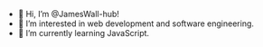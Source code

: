 - 👋 Hi, I’m @JamesWall-hub!
- 👀 I’m interested in web development and software engineering.
- 🌱 I’m currently learning JavaScript.
<!---
JamesWall-hub/JamesWall-hub is a ✨ special ✨ repository because its `README.md` (this file) appears on your GitHub profile.
You can click the Preview link to take a look at your changes.
--->
